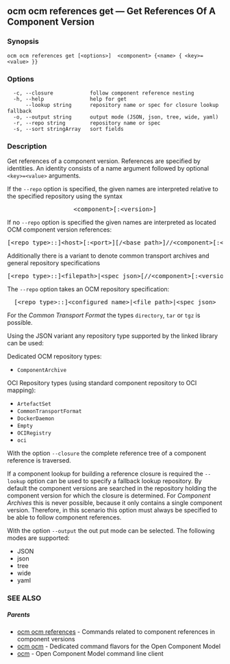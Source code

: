 ## ocm ocm references get &mdash; Get References Of A Component Version

### Synopsis

```
ocm ocm references get [<options>]  <component> {<name> { <key>=<value> }}
```

### Options

```
  -c, --closure            follow component reference nesting
  -h, --help               help for get
      --lookup string      repository name or spec for closure lookup fallback
  -o, --output string      output mode (JSON, json, tree, wide, yaml)
  -r, --repo string        repository name or spec
  -s, --sort stringArray   sort fields
```

### Description


Get references of a component version. References are specified
by identities. An identity consists of 
a name argument followed by optional <code>&lt;key>=&lt;value></code>
arguments.

If the <code>--repo</code> option is specified, the given names are interpreted
relative to the specified repository using the syntax

<center>
    <pre>&lt;component>[:&lt;version>]</pre>
</center>

If no <code>--repo</code> option is specified the given names are interpreted 
as located OCM component version references:

<center>
    <pre>[&lt;repo type>::]&lt;host>[:&lt;port>][/&lt;base path>]//&lt;component>[:&lt;version>]</pre>
</center>

Additionally there is a variant to denote common transport archives
and general repository specifications

<center>
    <pre>[&lt;repo type>::]&lt;filepath>|&lt;spec json>[//&lt;component>[:&lt;version>]]</pre>
</center>

The <code>--repo</code> option takes an OCM repository specification:

<center>
    <pre>[&lt;repo type>::]&lt;configured name>|&lt;file path>|&lt;spec json></pre>
</center>

For the *Common Transport Format* the types <code>directory</code>,
<code>tar</code> or <code>tgz</code> is possible.

Using the JSON variant any repository type supported by the 
linked library can be used:

Dedicated OCM repository types:
- `ComponentArchive`

OCI Repository types (using standard component repository to OCI mapping):
- `ArtefactSet`
- `CommonTransportFormat`
- `DockerDaemon`
- `Empty`
- `OCIRegistry`
- `oci`

With the option <code>--closure</code> the complete reference tree of a component reference is traversed.

If a component lookup for building a reference closure is required
the <code>--lookup</code>  option can be used to specify a fallback
lookup repository. 
By default the component versions are searched in the repository
holding the component version for which the closure is determined.
For *Component Archives* this is never possible, because it only
contains a single component version. Therefore, in this scenario
this option must always be specified to be able to follow component
references.

With the option <code>--output</code> the out put mode can be selected.
The following modes are supported:
 - JSON
 - json
 - tree
 - wide
 - yaml


### SEE ALSO

##### Parents

* [ocm ocm references](ocm_ocm_references.md)	 - Commands related to component references in component versions
* [ocm ocm](ocm_ocm.md)	 - Dedicated command flavors for the Open Component Model
* [ocm](ocm.md)	 - Open Component Model command line client

